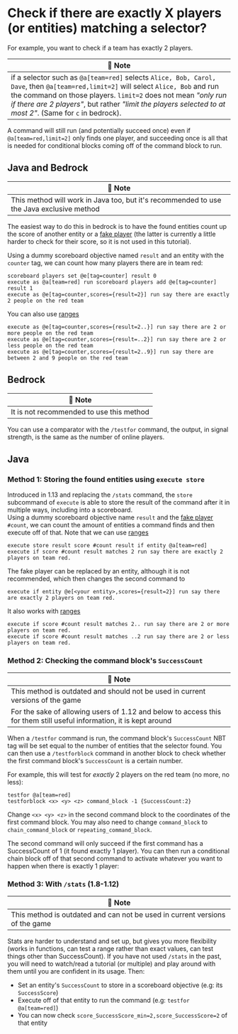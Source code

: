 # Check if there are exactly X players (or entities) matching a selector?

For example, you want to check if a team has exactly 2 players. 

| 📝 Note |
|---------|
|if a selector such as `@a[team=red]` selects `Alice, Bob, Carol, Dave`, then `@a[team=red,limit=2]` will select `Alice, Bob` and run the command on those players. `limit=2` does not mean *"only run if there are 2 players"*, but rather *"limit the players selected to at most 2"*. (Same for `c` in bedrock).|

A command will still run (and potentially succeed once) even if `@a[team=red,limit=2]` only finds one player, and succeeding once is all that is needed for conditional blocks coming off of the command block to run.

## Java and Bedrock
| 📝 Note |
|---------|
|This method will work in Java too, but it's recommended to use the Java exclusive method|

The easiest way to do this in bedrock is to have the found entities count up the score of another entity or a [fake player](/wiki/questions/fakeplayer) (the latter is currently a little harder to check for their score, so it is not used in this tutorial).

Using a dummy scoreboard objective named `result` and an entity with the `counter` tag, we can count how many players there are in team red:

    scoreboard players set @e[tag=counter] result 0
    execute as @a[team=red] run scoreboard players add @e[tag=counter] result 1
    execute as @e[tag=counter,scores={result=2}] run say there are exactly 2 people on the red team

You can also use [ranges](wiki/questions/ranges)

    execute as @e[tag=counter,scores={result=2..}] run say there are 2 or more people on the red team
    execute as @e[tag=counter,scores={result=..2}] run say there are 2 or less people on the red team
    execute as @e[tag=counter,scores={result=2..9}] run say there are between 2 and 9 people on the red team

## Bedrock
| 📝 Note |
|---------|
|It is not recommended to use this method|

You can use a comparator with the `/testfor` command, the output, in signal strength, is the same as the number of online players.

## Java 

### Method 1: Storing the found entities using `execute store`

Introduced in 1.13 and replacing the `/stats` command, the `store` subcommand of `execute` is able to store the result of the command after it in multiple ways, including into a scoreboard.  
Using a dummy scoreboard objective name `result` and the [fake player](/wiki/questions/fakeplayer) `#count`, we can count the amount of entities a command finds and then execute off of that. Note that we can use [ranges](wiki/questions/ranges)

    execute store result score #count result if entity @a[team=red]
    execute if score #count result matches 2 run say there are exactly 2 players on team red.

The fake player can be replaced by an entity, although it is not recommended, which then changes the second command to  

    execute if entity @e[<your entity>,scores={result=2}] run say there are exactly 2 players on team red.

It also works with [ranges](wiki/questions/ranges)

    execute if score #count result matches 2.. run say there are 2 or more players on team red.
    execute if score #count result matches ..2 run say there are 2 or less players on team red.

### Method 2: Checking the command block's `SuccessCount`

| 📝 Note |
|---------|
|This method is outdated and should not be used in current versions of the game|
|For the sake of allowing users of 1.12 and below to access this for them still useful information, it is kept around|

When a `/testfor` command is run, the command block's `SuccessCount` NBT tag will be set equal to the number of entities that the selector found. You can then use a `/testforblock` command in another block to check whether the first command block's `SuccessCount` is a certain number.

For example, this will test for *exactly* 2 players on the red team (no more, no less):

    testfor @a[team=red]
    testforblock <x> <y> <z> command_block -1 {SuccessCount:2}

Change `<x> <y> <z>` in the second command block to the coordinates of the first command block. You may also need to change `command_block` to `chain_command_block` or `repeating_command_block`.

The second command will only succeed if the first command has a SuccessCount of 1 (it found exactly 1 player). You can then run a conditional chain block off of that second command to activate whatever you want to happen when there is exactly 1 player:

### Method 3: With `/stats` (1.8-1.12)

| 📝 Note |
|---------|
|This method is outdated and can not be used in current versions of the game|

Stats are harder to understand and set up, but gives you more flexibility (works in functions, can test a range rather than exact values, can test things other than SuccessCount). If you have not used `/stats` in the past, you will need to watch/read a tutorial (or multiple) and play around with them until you are confident in its usage. Then:

 * Set an entity's `SuccessCount` to store in a scoreboard objective (e.g: its `SuccessScore`)
 * Execute off of that entity to run the command (e.g: `testfor @a[team=red]`)
 * You can now check `score_SuccessScore_min=2,score_SuccessScore=2` of that entity

